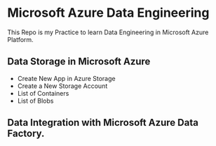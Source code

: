 # Microsoft Azure Data Engineering
This Repo is my Practice to learn Data Engineering in Microsoft Azure Platform. 
## Data Storage in Microsoft Azure

  + Create New App in Azure Storage 
  + Create a New Storage Account
  + List of Containers
  + List of Blobs 

## Data Integration with Microsoft Azure Data Factory.  



